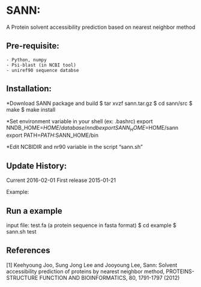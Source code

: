 # SANN: 
A Protein solvent accessibility prediction based on nearest neighbor method

## Pre-requisite:
    - Python, numpy
    - Psi-blast (in NCBI tool)
    - uniref90 sequence databse

## Installation:

*Download SANN package and build
  $ tar xvzf sann.tar.gz
  $ cd sann/src
  $ make
  $ make install
  
*Set environment variable in your shell (ex: .bashrc)
  export NNDB_HOME=$HOME/database/nndb
  export SANN_HOME=$HOME/sann
  export PATH=$PATH:$SANN_HOME/bin
  
*Edit NCBIDIR and nr90 variable in the script “sann.sh”

## Update History:

Current       2016-02-01
First release 2015-01-21

Example:

## Run a example
input file: test.fa (a protein sequence in fasta format)
   $ cd example
   $ sann.sh test

## References

[1] Keehyoung Joo, Sung Jong Lee and Jooyoung Lee, Sann: Solvent accessibility prediction of proteins by nearest neighbor method, PROTEINS-STRUCTURE FUNCTION AND BIOINFORMATICS, 80, 1791-1797 (2012)
